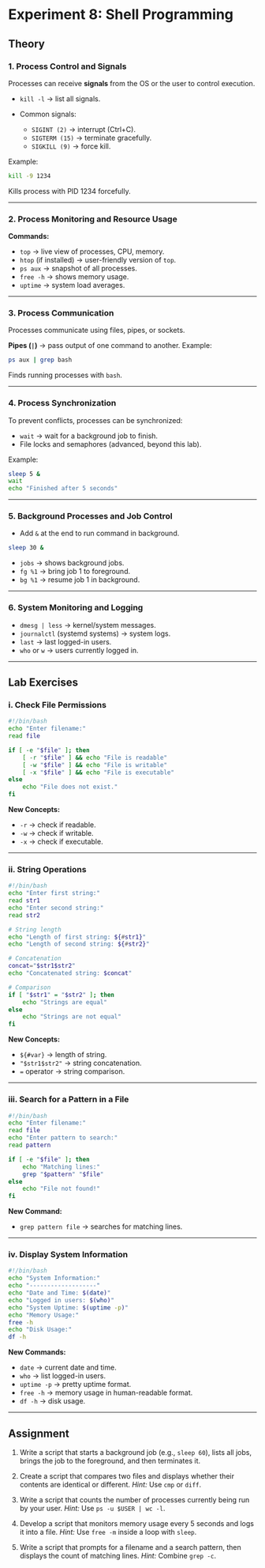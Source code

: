 
# Experiment 8: Shell Programming

## Theory

### 1. Process Control and Signals

Processes can receive **signals** from the OS or the user to control execution.

* `kill -l` → list all signals.
* Common signals:

  * `SIGINT (2)` → interrupt (Ctrl+C).
  * `SIGTERM (15)` → terminate gracefully.
  * `SIGKILL (9)` → force kill.

Example:

```bash
kill -9 1234
```

Kills process with PID 1234 forcefully.

---

### 2. Process Monitoring and Resource Usage

**Commands:**

* `top` → live view of processes, CPU, memory.
* `htop` (if installed) → user-friendly version of `top`.
* `ps aux` → snapshot of all processes.
* `free -h` → shows memory usage.
* `uptime` → system load averages.

---

### 3. Process Communication

Processes communicate using files, pipes, or sockets.

**Pipes (`|`)** → pass output of one command to another.
Example:

```bash
ps aux | grep bash
```

Finds running processes with `bash`.

---

### 4. Process Synchronization

To prevent conflicts, processes can be synchronized:

* `wait` → wait for a background job to finish.
* File locks and semaphores (advanced, beyond this lab).

Example:

```bash
sleep 5 &
wait
echo "Finished after 5 seconds"
```

---

### 5. Background Processes and Job Control

* Add `&` at the end to run command in background.

```bash
sleep 30 &
```

* `jobs` → shows background jobs.
* `fg %1` → bring job 1 to foreground.
* `bg %1` → resume job 1 in background.

---

### 6. System Monitoring and Logging

* `dmesg | less` → kernel/system messages.
* `journalctl` (systemd systems) → system logs.
* `last` → last logged-in users.
* `who` or `w` → users currently logged in.

---

## Lab Exercises

### i. Check File Permissions

```bash
#!/bin/bash
echo "Enter filename:"
read file

if [ -e "$file" ]; then
    [ -r "$file" ] && echo "File is readable"
    [ -w "$file" ] && echo "File is writable"
    [ -x "$file" ] && echo "File is executable"
else
    echo "File does not exist."
fi
```

**New Concepts:**

* `-r` → check if readable.
* `-w` → check if writable.
* `-x` → check if executable.

---

### ii. String Operations

```bash
#!/bin/bash
echo "Enter first string:"
read str1
echo "Enter second string:"
read str2

# String length
echo "Length of first string: ${#str1}"
echo "Length of second string: ${#str2}"

# Concatenation
concat="$str1$str2"
echo "Concatenated string: $concat"

# Comparison
if [ "$str1" = "$str2" ]; then
    echo "Strings are equal"
else
    echo "Strings are not equal"
fi
```

**New Concepts:**

* `${#var}` → length of string.
* `"$str1$str2"` → string concatenation.
* `=` operator → string comparison.

---

### iii. Search for a Pattern in a File

```bash
#!/bin/bash
echo "Enter filename:"
read file
echo "Enter pattern to search:"
read pattern

if [ -e "$file" ]; then
    echo "Matching lines:"
    grep "$pattern" "$file"
else
    echo "File not found!"
fi
```

**New Command:**

* `grep pattern file` → searches for matching lines.

---

### iv. Display System Information

```bash
#!/bin/bash
echo "System Information:"
echo "-------------------"
echo "Date and Time: $(date)"
echo "Logged in users: $(who)"
echo "System Uptime: $(uptime -p)"
echo "Memory Usage:"
free -h
echo "Disk Usage:"
df -h
```

**New Commands:**

* `date` → current date and time.
* `who` → list logged-in users.
* `uptime -p` → pretty uptime format.
* `free -h` → memory usage in human-readable format.
* `df -h` → disk usage.

---

## Assignment

1. Write a script that starts a background job (e.g., `sleep 60`), lists all jobs, brings the job to the foreground, and then terminates it.

2. Create a script that compares two files and displays whether their contents are identical or different.
   *Hint:* Use `cmp` or `diff`.

3. Write a script that counts the number of processes currently being run by your user.
   *Hint:* Use `ps -u $USER | wc -l`.

4. Develop a script that monitors memory usage every 5 seconds and logs it into a file.
   *Hint:* Use `free -m` inside a loop with `sleep`.

5. Write a script that prompts for a filename and a search pattern, then displays the count of matching lines.
   *Hint:* Combine `grep -c`.
